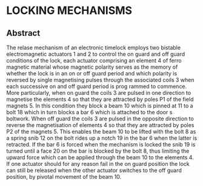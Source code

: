 # LOCKING MECHANISMS

## Abstract
The relase mechanism of an electronic timelock employs two bistable electromagnetic actuators 1 and 2 to control the on guard and off guard conditions of the lock, each actuator comprising an element 4 of ferro magnetic material whose magnetic polarity serves as the memory of whether the lock is in an on or off guard period and which polarity is reversed by single magnetising pulses through the associated coils 3 when each successive on and off guard period is prog rammed to commence. More particularly, when on guard the coils 3 are pulsed in one direction to magnetise the elements 4 so that they are attracted by poles P1 of the field magnets 5. In this condition they block a beam 10 which is pinned at 11 to a bolt 18 which in turn blocks a bar 6 which is attached to the door s boltwork. When off guard the coils 3 are pulsed in the opposite direction to reverse the magnetisation of elements 4 so that they are attracted by poles P2 of the magnets 5. This enables the beam 10 to be lifted with the bolt 8 as a spring snib 12 on the bolt rides up a notch 19 in the bar 6 when the latter is retracted. If the bar 6 is forced when the mechanism is locked the snib 19 is turned until a face 20 on the bar is blocked by the bolt 8, thus limiting the upward force which can be applied through the beam 10 to the elements 4. If one actuator should for any reason fail in the on guard position the lock can still be released when the other actuator switches to the off guard position, by pivotal movement of the beam 10.